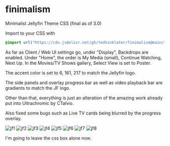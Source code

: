 # finimalism
Minimalist Jellyfin Theme CSS (final as of 3.0)

Import to your CSS with

```css
@import url("https://cdn.jsdelivr.net/gh/tedhinklater/finimalism@main/finimalism3-0.css");

```
As far as Client / Web UI settings go, under "Display", Backdrops are enabled. Under "Home", the order is My Media (small), Continue Watching, Next Up. In the Movies/TV Shows gallery, Select View is set to Poster.

The accent color is set to 6, 161, 217 to match the Jellyfin logo.

The side panels and overlay progress bar as well as video playback bar are gradients to match the JF logo.

Other than that, everything is just an alteration of the amazing work already put into Ultrachromic by CTalvio.

Also fixed some bugs such as Live TV cards being blurred by the progress overlay.


![jf1](https://github.com/tedhinklater/finimalism/assets/66086488/44ab0799-8486-42f9-a5e3-be5036f1902a)
![jf2](https://github.com/tedhinklater/finimalism/assets/66086488/1a30f537-9a5d-4f6f-acf9-efd7375ffc3f)
![jf3](https://github.com/tedhinklater/finimalism/assets/66086488/c5fc96b3-7138-47e4-bfd9-0b777a155854)
![jf4](https://github.com/tedhinklater/finimalism/assets/66086488/2d3ab120-60af-4212-b798-18e7d0686c2f)
![jf5](https://github.com/tedhinklater/finimalism/assets/66086488/a567145b-75bf-4bf8-8178-678a5ee7e2af)
![jf6](https://github.com/tedhinklater/finimalism/assets/66086488/a39cc6a6-f931-4e80-b3f4-7837f32a22f3)
![jf7](https://github.com/tedhinklater/finimalism/assets/66086488/977eaf28-75a6-46d8-b482-be12105d2b87)
![jf8](https://github.com/tedhinklater/finimalism/assets/66086488/85f74370-ad4c-44f3-86b2-1e8b5e983c59)


I'm going to leave the css box alone now.


